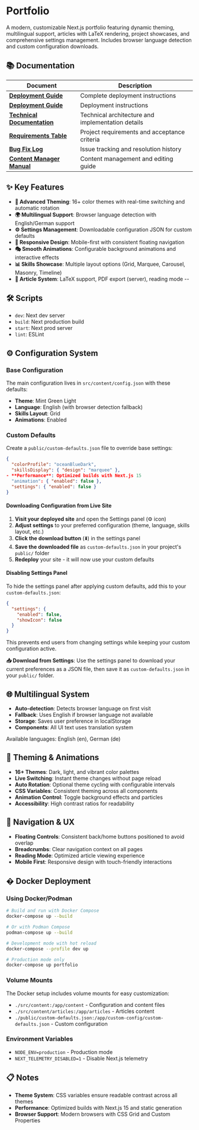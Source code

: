 # Portfolio

A modern, customizable Next.js portfolio featuring dynamic theming, multilingual support, articles with LaTeX rendering, project showcases, and comprehensive settings management. Includes browser language detection and custom configuration downloads.

## 📚 Documentation

| Document | Description |
|----------|-------------|
| **[Deployment Guide](documentation/DEPLOYMENT_GUIDE.md)** | Complete deployment instructions |
| **[Deployment Guide](documentation/DEPLOYMENT_GUIDE.md)** | Deployment instructions |
| **[Technical Documentation](documentation/TECHNICAL_DOCUMENTATION.md)** | Technical architecture and implementation details |
| **[Requirements Table](documentation/REQUIREMENTS_TABELLE.md)** | Project requirements and acceptance criteria |
| **[Bug Fix Log](documentation/bug_fix_log.md.md)** | Issue tracking and resolution history |
| **[Content Manager Manual](documentation/CONTENT_MANAGER_MANUAL.md)** | Content management and editing guide |

## ✨ Key Features

- **🎨 Advanced Theming**: 16+ color themes with real-time switching and automatic rotation
- **🌍 Multilingual Support**: Browser language detection with English/German support
- **⚙️ Settings Management**: Downloadable configuration JSON for custom defaults  
- **📱 Responsive Design**: Mobile-first with consistent floating navigation
- **🎭 Smooth Animations**: Configurable background animations and interactive effects
- **📊 Skills Showcase**: Multiple layout options (Grid, Marquee, Carousel, Masonry, Timeline)
- **📝 Article System**: LaTeX support, PDF export (server), reading mode
--

## 🛠 Scripts

- `dev`: Next dev server
- `build`: Next production build  
- `start`: Next prod server
- `lint`: ESLint
  

## ⚙️ Configuration System

### Base Configuration

The main configuration lives in `src/content/config.json` with these defaults:

- **Theme**: Mint Green Light
- **Language**: English (with browser detection fallback)
- **Skills Layout**: Grid
- **Animations**: Enabled

### Custom Defaults

Create a `public/custom-defaults.json` file to override base settings:

```json
{
  "colorProfile": "oceanBlueDark",
  "skillsDisplay": { "design": "marquee" },
- **Performance**: Optimized builds with Next.js 15
  "animation": { "enabled": false },
  "settings": { "enabled": false }
}
```

#### Downloading Configuration from Live Site

1. **Visit your deployed site** and open the Settings panel (⚙️ icon)
2. **Adjust settings** to your preferred configuration (theme, language, skills layout, etc.)
3. **Click the download button** (⬇️) in the settings panel
4. **Save the downloaded file** as `custom-defaults.json` in your project's `public/` folder
5. **Redeploy** your site - it will now use your custom defaults

#### Disabling Settings Panel

To hide the settings panel after applying custom defaults, add this to your `custom-defaults.json`:

```json
{
  "settings": {
    "enabled": false,
    "showIcon": false
  }
}
```

This prevents end users from changing settings while keeping your custom configuration active.

**📥 Download from Settings**: Use the settings panel to download your current preferences as a JSON file, then save it as `custom-defaults.json` in your `public/` folder.

## 🌐 Multilingual System

- **Auto-detection**: Detects browser language on first visit
- **Fallback**: Uses English if browser language not available  
- **Storage**: Saves user preference in localStorage
- **Components**: All UI text uses translation system

Available languages: English (en), German (de)

## 🎨 Theming & Animations

- **16+ Themes**: Dark, light, and vibrant color palettes
- **Live Switching**: Instant theme changes without page reload
- **Auto Rotation**: Optional theme cycling with configurable intervals
- **CSS Variables**: Consistent theming across all components
- **Animation Control**: Toggle background effects and particles
- **Accessibility**: High contrast ratios for readability

## 📱 Navigation & UX

- **Floating Controls**: Consistent back/home buttons positioned to avoid overlap
- **Breadcrumbs**: Clear navigation context on all pages
- **Reading Mode**: Optimized article viewing experience
- **Mobile First**: Responsive design with touch-friendly interactions

 

## � Docker Deployment

### Using Docker/Podman

```bash
# Build and run with Docker Compose
docker-compose up --build

# Or with Podman Compose
podman-compose up --build

# Development mode with hot reload
docker-compose --profile dev up

# Production mode only
docker-compose up portfolio
```

### Volume Mounts

The Docker setup includes volume mounts for easy customization:

- `./src/content:/app/content` - Configuration and content files
- `./src/content/articles:/app/articles` - Articles content
- `./public/custom-defaults.json:/app/custom-config/custom-defaults.json` - Custom configuration

### Environment Variables

- `NODE_ENV=production` - Production mode
- `NEXT_TELEMETRY_DISABLED=1` - Disable Next.js telemetry

 

## 📋 Notes

 
- **Theme System**: CSS variables ensure readable contrast across all themes
- **Performance**: Optimized builds with Next.js 15 and static generation
- **Browser Support**: Modern browsers with CSS Grid and Custom Properties
